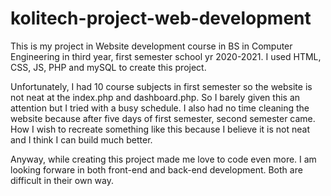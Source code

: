 # kolitech-project-web-development
This is my project in Website development course in BS in Computer Engineering in third year, first semester school yr 2020-2021. I used HTML, CSS, JS, PHP and mySQL to create this project. 

Unfortunately, I had 10 course subjects in first semester so the website is not neat at the index.php and dashboard.php. So I barely given this an attention but I tried with a busy schedule. I also had no time cleaning the website because after five days of first semester, second semester came. How I wish to recreate something like this because I believe it is not neat and I think I can build much better. 

Anyway, while creating this project made me love to code even more. I am looking forware in both front-end and back-end development. Both are difficult in their own way. 

